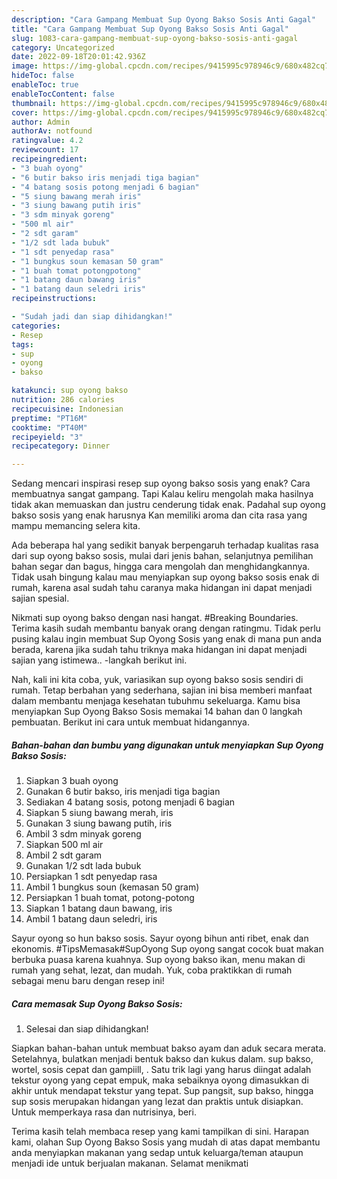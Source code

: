 ```yaml
---
description: "Cara Gampang Membuat Sup Oyong Bakso Sosis Anti Gagal"
title: "Cara Gampang Membuat Sup Oyong Bakso Sosis Anti Gagal"
slug: 1083-cara-gampang-membuat-sup-oyong-bakso-sosis-anti-gagal
category: Uncategorized
date: 2022-09-18T20:01:42.936Z
image: https://img-global.cpcdn.com/recipes/9415995c978946c9/680x482cq70/sup-oyong-bakso-sosis-foto-resep-utama.jpg
hideToc: false
enableToc: true
enableTocContent: false
thumbnail: https://img-global.cpcdn.com/recipes/9415995c978946c9/680x482cq70/sup-oyong-bakso-sosis-foto-resep-utama.jpg
cover: https://img-global.cpcdn.com/recipes/9415995c978946c9/680x482cq70/sup-oyong-bakso-sosis-foto-resep-utama.jpg
author: Admin
authorAv: notfound
ratingvalue: 4.2
reviewcount: 17
recipeingredient:
- "3 buah oyong"
- "6 butir bakso iris menjadi tiga bagian"
- "4 batang sosis potong menjadi 6 bagian"
- "5 siung bawang merah iris"
- "3 siung bawang putih iris"
- "3 sdm minyak goreng"
- "500 ml air"
- "2 sdt garam"
- "1/2 sdt lada bubuk"
- "1 sdt penyedap rasa"
- "1 bungkus soun kemasan 50 gram"
- "1 buah tomat potongpotong"
- "1 batang daun bawang iris"
- "1 batang daun seledri iris"
recipeinstructions:

- "Sudah jadi dan siap dihidangkan!"
categories:
- Resep
tags:
- sup
- oyong
- bakso

katakunci: sup oyong bakso 
nutrition: 286 calories
recipecuisine: Indonesian
preptime: "PT16M"
cooktime: "PT40M"
recipeyield: "3"
recipecategory: Dinner

---
```



Sedang mencari inspirasi resep sup oyong bakso sosis yang enak? Cara membuatnya sangat gampang. Tapi Kalau keliru mengolah maka hasilnya tidak akan memuaskan dan justru cenderung tidak enak. Padahal sup oyong bakso sosis yang enak harusnya Kan memiliki aroma dan cita rasa yang mampu memancing selera kita.


Ada beberapa hal yang sedikit banyak berpengaruh terhadap kualitas rasa dari sup oyong bakso sosis, mulai dari jenis bahan, selanjutnya pemilihan bahan segar dan bagus, hingga cara mengolah dan menghidangkannya. Tidak usah bingung kalau mau menyiapkan sup oyong bakso sosis enak di rumah, karena asal sudah tahu caranya maka hidangan ini dapat menjadi sajian spesial.

Nikmati sup oyong bakso dengan nasi hangat. #Breaking Boundaries. Terima kasih sudah membantu banyak orang dengan ratingmu. Tidak perlu pusing kalau ingin membuat Sup Oyong Sosis yang enak di mana pun anda berada, karena jika sudah tahu triknya maka hidangan ini dapat menjadi sajian yang istimewa.. -langkah berikut ini.


Nah, kali ini kita coba, yuk, variasikan sup oyong bakso sosis sendiri di rumah. Tetap berbahan yang sederhana, sajian ini bisa memberi manfaat dalam membantu menjaga kesehatan tubuhmu sekeluarga. Kamu bisa menyiapkan Sup Oyong Bakso Sosis memakai 14 bahan dan 0 langkah pembuatan. Berikut ini cara untuk membuat hidangannya.

<!--inarticleads1-->

##### Bahan-bahan dan bumbu yang digunakan untuk menyiapkan Sup Oyong Bakso Sosis:

1. Siapkan 3 buah oyong
1. Gunakan 6 butir bakso, iris menjadi tiga bagian
1. Sediakan 4 batang sosis, potong menjadi 6 bagian
1. Siapkan 5 siung bawang merah, iris
1. Gunakan 3 siung bawang putih, iris
1. Ambil 3 sdm minyak goreng
1. Siapkan 500 ml air
1. Ambil 2 sdt garam
1. Gunakan 1/2 sdt lada bubuk
1. Persiapkan 1 sdt penyedap rasa
1. Ambil 1 bungkus soun (kemasan 50 gram)
1. Persiapkan 1 buah tomat, potong-potong
1. Siapkan 1 batang daun bawang, iris
1. Ambil 1 batang daun seledri, iris


Sayur oyong so hun bakso sosis. Sayur oyong bihun anti ribet, enak dan ekonomis. #TipsMemasak#SupOyong Sup oyong sangat cocok buat makan berbuka puasa karena kuahnya. Sup oyong bakso ikan, menu makan di rumah yang sehat, lezat, dan mudah. Yuk, coba praktikkan di rumah sebagai menu baru dengan resep ini! 

<!--inarticleads2-->

##### Cara memasak Sup Oyong Bakso Sosis:


1. Selesai dan siap dihidangkan!

Siapkan bahan-bahan untuk membuat bakso ayam dan aduk secara merata. Setelahnya, bulatkan menjadi bentuk bakso dan kukus dalam. sup bakso, wortel, sosis cepat dan gampiill, . Satu trik lagi yang harus diingat adalah tekstur oyong yang cepat empuk, maka sebaiknya oyong dimasukkan di akhir untuk mendapat tekstur yang tepat. Sup pangsit, sup bakso, hingga sup sosis merupakan hidangan yang lezat dan praktis untuk disiapkan. Untuk memperkaya rasa dan nutrisinya, beri. 

Terima kasih telah membaca resep yang kami tampilkan di sini. Harapan kami, olahan Sup Oyong Bakso Sosis yang mudah di atas dapat membantu anda menyiapkan makanan yang sedap untuk keluarga/teman ataupun menjadi ide untuk berjualan makanan. Selamat menikmati
